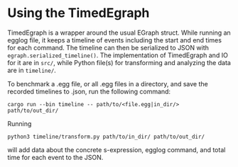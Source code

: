 # Using the TimedEgraph

TimedEgraph is a wrapper around the usual EGraph struct. While running an egglog file, it keeps a timeline of events including the start and end times for each command. The timeline can then be serialized to JSON with `egraph.serialized_timeline()`. The implementation of TimedEgraph and IO for it are in `src/`, while Python file(s) for transforming and analyzing the data are in `timeline/`.

To benchmark a .egg file, or all .egg files in a directory, and save the recorded timelines to .json, run the following command:

```
cargo run --bin timeline -- path/to/<file.egg|in_dir/> path/to/out_dir/
```

Running

```
python3 timeline/transform.py path/to/in_dir/ path/to/out_dir/
```

will add data about the concrete s-expression, egglog command, and total time for each event to the JSON.